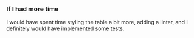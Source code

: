 ### If I had more time
I would have spent time styling the table a bit more, adding a linter,
and I definitely would have implemented some tests.
